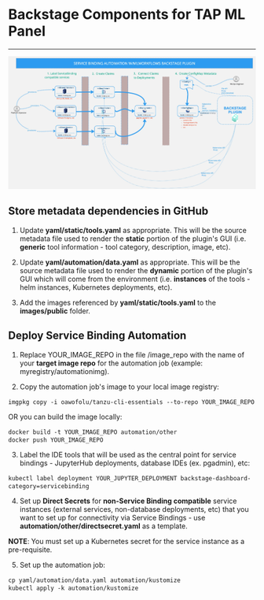 # Backstage Components for TAP ML Panel
--------------------------
![](mlbackstage-automation.jpg?raw=true)
## Store metadata dependencies in GitHub

1. Update **yaml/static/tools.yaml** as appropriate.
   This will be the source metadata file used to render the **static** portion of the plugin's GUI
   (i.e. **generic** tool information - tool category, description, image, etc).

2. Update **yaml/automation/data.yaml** as appropriate.
   This will be the source metadata file used to render the **dynamic** portion of the plugin's GUI which will come from the environment
   (i.e. **instances** of the tools - helm instances, Kubernetes deployments, etc).

3. Add the images referenced by **yaml/static/tools.yaml** to the **images/public** folder.

## Deploy Service Binding Automation

1. Replace YOUR_IMAGE_REPO in the file <root of directory>/image_repo
   with the name of your **target image repo** for the automation job (example: myregistry/automationimg).

2. Copy the automation job's image to your local image registry:
```
imgpkg copy -i oawofolu/tanzu-cli-essentials --to-repo YOUR_IMAGE_REPO
```

OR you can build the image locally:
```
docker build -t YOUR_IMAGE_REPO automation/other
docker push YOUR_IMAGE_REPO
```

3. Label the IDE tools that will be used as the central point for service bindings - JupyterHub deployments, database IDEs (ex. pgadmin), etc:
```
kubectl label deployment YOUR_JUPYTER_DEPLOYMENT backstage-dashboard-category=servicebinding
```

4. Set up **Direct Secrets** for **non-Service Binding compatible** service instances (external services, non-database deployments, etc)
   that you want to set up for connectivity via Service Bindings - use **automation/other/directsecret.yaml** as a template.

**NOTE**: You must set up a Kubernetes secret for the service instance as a pre-requisite.

5. Set up the automation job:
```
cp yaml/automation/data.yaml automation/kustomize
kubectl apply -k automation/kustomize
```
